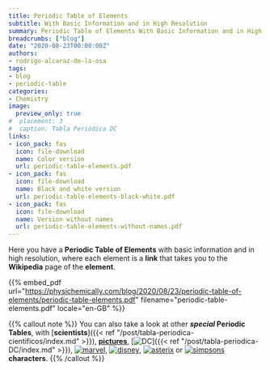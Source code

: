 ```yaml
---
title: Periodic Table of Elements
subtitle: With Basic Information and in High Resolution
summary: Periodic Table of Elements With Basic Information and in High Resolution.
breadcrumbs: ["blog"]
date: "2020-08-23T00:00:00Z"
authors:
- rodrigo-alcaraz-de-la-osa
tags:
- blog
- periodic-table
categories:
- Chemistry
image:
  preview_only: true
#  placement: 3
#  caption: Tabla Periódica DC
links:
- icon_pack: fas
  icon: file-download
  name: Color version
  url: periodic-table-elements.pdf
- icon_pack: fas
  icon: file-download
  name: Black and white version
  url: periodic-table-elements-black-white.pdf
- icon_pack: fas
  icon: file-download
  name: Version without names
  url: periodic-table-elements-without-names.pdf
---
```


Here you have a **Periodic Table of Elements** with basic information and in high resolution, where each element is a **link** that takes you to the **Wikipedia** page of the **element**.

{{% embed_pdf url="https://physichemically.com/blog/2020/08/23/periodic-table-of-elements/periodic-table-elements.pdf" filename="periodic-table-elements.pdf" locale="en-GB" %}}

{{% callout note %}}
You can also take a look at other ***special* Periodic Tables**, with [**scientists**]({{< ref "/post/tabla-periodica-cientificos/index.md" >}}), [**pictures**](https://elements.wlonk.com), [<img draggable="false" class="icon" alt="DC" src="/icon/DC.svg">]({{< ref "/post/tabla-periodica-DC/index.md" >}}), [<img draggable="false" class="icon" alt="marvel" src="/icon/marvel.svg">](https://marvelperiodictable.blogspot.com/2020/07/1.html), [<img draggable="false" class="icon" alt="disney" src="/icon/disney.svg">](https://kitchapman.co.uk/a-disney-periodic-table/), [<img draggable="false" class="icon" alt="asterix" src="/icon/asterix.svg">](http://www.ndietrich.com/archives/950) or [<img draggable="false" class="icon" alt="simpsons" src="/icon/simpsons.svg">](http://www.ndietrich.com/archives/955) **characters**.
{{% /callout %}}